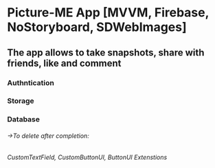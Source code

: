# Picture-ME App [MVVM, Firebase, NoStoryboard, SDWebImages]

## The app allows to take snapshots, share with friends, like and comment

### Authntication
### Storage
### Database



###### ->To delete after completion:
###### CustomTextField, CustomButtonUI, ButtonUI Extenstions
